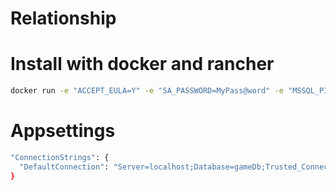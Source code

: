 # Relationship

# Install with docker and rancher
```bash
docker run -e "ACCEPT_EULA=Y" -e "SA_PASSWORD=MyPass@word" -e "MSSQL_PID=Express" -p 1433:1433 -d --name=sql mcr.microsoft.com/mssql/server:latest
```

# Appsettings
```bash
"ConnectionStrings": {
  "DefaultConnection": "Server=localhost;Database=gameDb;Trusted_Connection=False;User Id=sa;Password=MyPass@word;"
}
```
